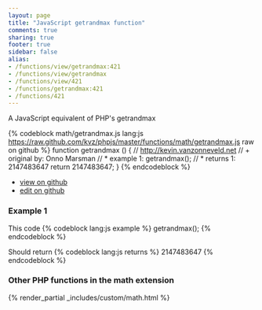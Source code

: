 ```yaml
---
layout: page
title: "JavaScript getrandmax function"
comments: true
sharing: true
footer: true
sidebar: false
alias:
- /functions/view/getrandmax:421
- /functions/view/getrandmax
- /functions/view/421
- /functions/getrandmax:421
- /functions/421
---
```

<!-- Generated by Rakefile:build -->
A JavaScript equivalent of PHP's getrandmax

{% codeblock math/getrandmax.js lang:js https://raw.github.com/kvz/phpjs/master/functions/math/getrandmax.js raw on github %}
function getrandmax () {
  // http://kevin.vanzonneveld.net
  // +   original by: Onno Marsman
  // *     example 1: getrandmax();
  // *     returns 1: 2147483647
  return 2147483647;
}
{% endcodeblock %}

 - [view on github](https://github.com/kvz/phpjs/blob/master/functions/math/getrandmax.js)
 - [edit on github](https://github.com/kvz/phpjs/edit/master/functions/math/getrandmax.js)

### Example 1
This code
{% codeblock lang:js example %}
getrandmax();
{% endcodeblock %}

Should return
{% codeblock lang:js returns %}
2147483647
{% endcodeblock %}


### Other PHP functions in the math extension
{% render_partial _includes/custom/math.html %}
